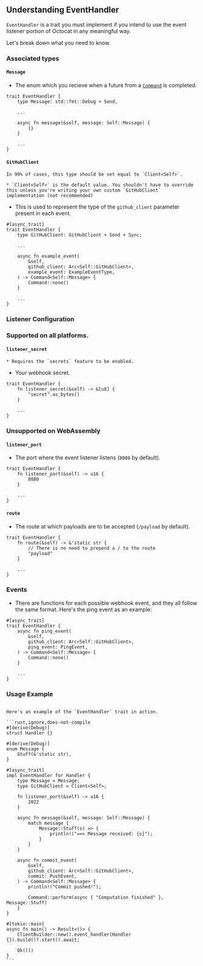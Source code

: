 ## Understanding EventHandler

`EventHandler` is a trait you must implement if you intend to use the event listener portion of Octocat in any meaningful way.

Let's break down what you need to know.

### Associated types

#### `Message`

<!-- TODO: Hyperlink types to docs -->
* The enum which you recieve when a future from a [`Command`]() is completed.

```rust,ignore,does-not-compile
trait EventHandler {
    type Message: std::fmt::Debug + Send,

    ...

    async fn message(&self, message: Self::Message) {
        {}
    }

    ...
}
```

#### `GitHubClient`

```admonish note
In 99% of cases, this type should be set equal to `Client<Self>`.

* `Client<Self>` is the default value. You shouldn't have to override this unless you're writing your own custom `GitHubClient` implementation (not recommended)
```

* This is used to represent the type of the `github_client` parameter present in each event.

```rust,ignore,does-not-compile
#[async_trait]
trait EventHandler {
    type GitHubClient: GitHubClient + Send + Sync;

    ...

    async fn example_event(
        &self,
        github_client: Arc<Self::GitHubClient>,
        example_event: ExampleEventType,
    ) -> Command<Self::Message> {
        Command::none()
    }
    
    ...
}
```

### Listener Configuration

### Supported on all platforms.

#### `listener_secret`

```admonish info
* Requires the `secrets` feature to be enabled.
```

* Your webhook secret.

```rust,ignore,does-not-compile
trait EventHandler {
    fn listener_secret(&self) -> &[u8] {
        "secret".as_bytes()
    }

    ...
}
```

### Unsupported on WebAssembly

#### `listener_port`

* The port where the event listener listens (`8080` by default).

```rust,ignore,does-not-compile
trait EventHandler {
    fn listener_port(&self) -> u16 {
        8080
    }

    ...
}
```

#### `route`

* The route at which payloads are to be accepted (`/payload` by default).

```rust,ignore,does-not-compile
trait EventHandler {
    fn route(&self) -> &'static str {
        // There is no need to prepend a / to the route
        "payload"
    }

    ...
}
```

### Events

* There are functions for each possible webhook event, and they all follow the same format. Here's the ping event as an example:

```rust,ignore,does-not-compile
#[async_trait]
trait EventHandler {
    async fn ping_event(
        &self, 
        github_client: Arc<Self::GitHubClient>,
        ping_event: PingEvent,
    ) -> Command<Self::Message> {
        Command::none()
    }

    ...
}
```
### Usage Example

~~~admonish example

Here's an example of the `EventHandler` trait in action.

```rust,ignore,does-not-compile
#[derive(Debug)]
struct Handler {}

#[derive(Debug)]
enum Message {
    Stuff(&'static str),
}

#[async_trait]
impl EventHandler for Handler {
    type Message = Message;
    type GitHubClient = Client<Self>;

    fn listener_port(&self) -> u16 {
        2022
    }

    async fn message(&self, message: Self::Message) {
        match message {
            Message::Stuff(s) => {
                println!("==> Message received: {s}");
            }
        }
    }

    async fn commit_event(
        &self,
        github_client: Arc<Self::GitHubClient>,
        commit: PushEvent,
    ) -> Command<Self::Message> {
        println!("Commit pushed!");

        Command::perform(async { "Computation finished" }, Message::Stuff)
    }
}

#[tokio::main]
async fn main() -> Result<()> {
    ClientBuilder::new().event_handler(Handler {}).build()?.start().await;

    Ok(())
}
```
~~~
